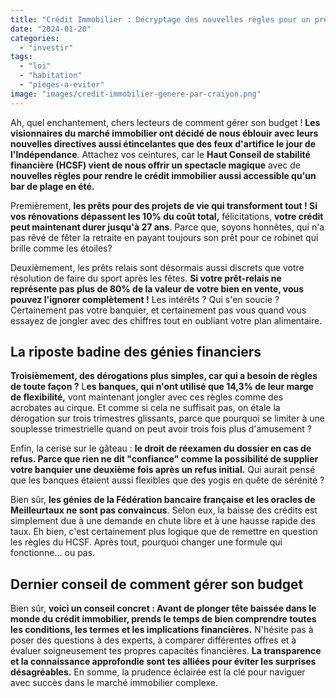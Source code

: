 ```yaml
---
title: "Crédit Immobilier : Décryptage des nouvelles règles pour un prêt réussi"
date: "2024-01-20"
categories: 
  - "investir"
tags: 
  - "loi"
  - "habitation"
  - "pieges-a-eviter"
image: "images/credit-immobilier-genere-par-craiyon.png"
---
```


Ah, quel enchantement, chers lecteurs de comment gérer son budget ! **Les visionnaires du marché immobilier ont décidé de nous éblouir avec leurs nouvelles directives aussi étincelantes que des feux d'artifice le jour de l'Indépendance**. Attachez vos ceintures, car le **Haut Conseil de stabilité financière (HCSF) vient de nous offrir un spectacle magique** avec de **nouvelles règles pour rendre le crédit immobilier aussi accessible qu'un bar de plage en été.**

Premièrement, **les prêts pour des projets de vie qui transforment tout ! Si vos rénovations dépassent les 10% du coût total,** félicitations, **votre crédit peut maintenant durer jusqu'à 27 ans**. Parce que, soyons honnêtes, qui n'a pas rêvé de fêter la retraite en payant toujours son prêt pour ce robinet qui brille comme les étoiles?

Deuxièmement, les prêts relais sont désormais aussi discrets que votre résolution de faire du sport après les fêtes. **Si votre prêt-relais ne représente pas plus de 80% de la valeur de votre bien en vente, vous pouvez l'ignorer complètement !** Les intérêts ? Qui s'en soucie ? Certainement pas votre banquier, et certainement pas vous quand vous essayez de jongler avec des chiffres tout en oubliant votre plan alimentaire.

## **La riposte badine des génies financiers**

**Troisièmement, des dérogations plus simples, car qui a besoin de règles de toute façon ?** L**es banques, qui n'ont utilisé que 14,3% de leur marge de flexibilité,** vont maintenant jongler avec ces règles comme des acrobates au cirque. Et comme si cela ne suffisait pas, on étale la dérogation sur trois trimestres glissants, parce que pourquoi se limiter à une souplesse trimestrielle quand on peut avoir trois fois plus d'amusement ?

Enfin, la cerise sur le gâteau : **le droit de réexamen du dossier en cas de refus. Parce que rien ne dit "confiance" comme la possibilité de supplier votre banquier une deuxième fois après un refus initial.** Qui aurait pensé que les banques étaient aussi flexibles que des yogis en quête de sérénité ?

Bien sûr, **les génies de la Fédération bancaire française et les oracles de Meilleurtaux ne sont pas convaincus**. Selon eux, la baisse des crédits est simplement due à une demande en chute libre et à une hausse rapide des taux. Eh bien, c'est certainement plus logique que de remettre en question les règles du HCSF. Après tout, pourquoi changer une formule qui fonctionne... ou pas.

## **Dernier conseil de comment gérer son budget**

Bien sûr, **voici un conseil concret : Avant de plonger tête baissée dans le monde du crédit immobilier, prends le temps de bien comprendre toutes les conditions, les termes et les implications financières.** N'hésite pas à poser des questions à des experts, à comparer différentes offres et à évaluer soigneusement tes propres capacités financières. **La transparence et la connaissance approfondie sont tes alliées pour éviter les surprises désagréables.** En somme, la prudence éclairée est la clé pour naviguer avec succès dans le marché immobilier complexe.
